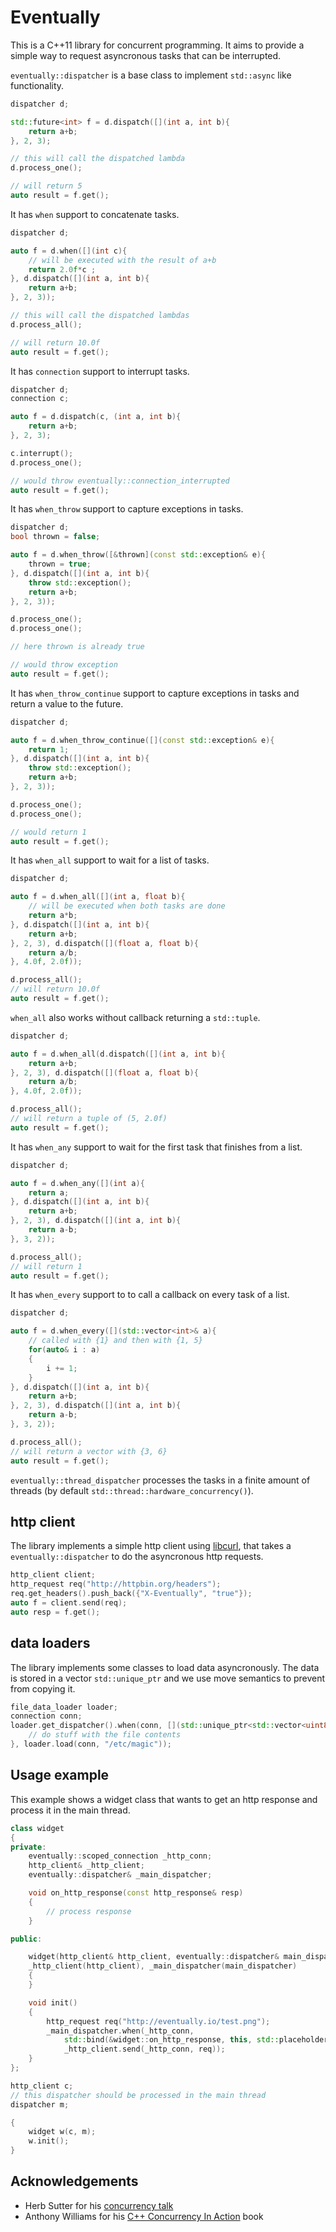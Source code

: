 Eventually
==========

This is a C++11 library for concurrent programming.
It aims to provide a simple way to request asyncronous tasks
that can be interrupted.

`eventually::dispatcher` is a base class to implement `std::async` like functionality.

```c++
dispatcher d;

std::future<int> f = d.dispatch([](int a, int b){
    return a+b;
}, 2, 3);

// this will call the dispatched lambda
d.process_one();

// will return 5
auto result = f.get();
```

It has `when` support to concatenate tasks.

```c++
dispatcher d;

auto f = d.when([](int c){
    // will be executed with the result of a+b
    return 2.0f*c ;
}, d.dispatch([](int a, int b){
    return a+b;
}, 2, 3));

// this will call the dispatched lambdas
d.process_all();

// will return 10.0f
auto result = f.get();
```

It has `connection` support to interrupt tasks.

```c++
dispatcher d;
connection c;

auto f = d.dispatch(c, (int a, int b){
    return a+b;
}, 2, 3);

c.interrupt();
d.process_one();

// would throw eventually::connection_interrupted
auto result = f.get();
```

It has `when_throw` support to capture exceptions in tasks.

```c++
dispatcher d;
bool thrown = false;

auto f = d.when_throw([&thrown](const std::exception& e){
    thrown = true;
}, d.dispatch([](int a, int b){
    throw std::exception();
    return a+b;
}, 2, 3));

d.process_one();
d.process_one();

// here thrown is already true

// would throw exception
auto result = f.get();
```


It has `when_throw_continue` support to capture exceptions in tasks
and return a value to the future.

```c++
dispatcher d;

auto f = d.when_throw_continue([](const std::exception& e){
    return 1;
}, d.dispatch([](int a, int b){
    throw std::exception();
    return a+b;
}, 2, 3));

d.process_one();
d.process_one();

// would return 1
auto result = f.get();
```

It has `when_all` support to wait for a list of tasks.

```c++
dispatcher d;

auto f = d.when_all([](int a, float b){
    // will be executed when both tasks are done
    return a*b;
}, d.dispatch([](int a, int b){
    return a+b;
}, 2, 3), d.dispatch([](float a, float b){
    return a/b;
}, 4.0f, 2.0f));

d.process_all();
// will return 10.0f
auto result = f.get();
```

`when_all` also works without callback returning a `std::tuple`.

```c++
dispatcher d;

auto f = d.when_all(d.dispatch([](int a, int b){
    return a+b;
}, 2, 3), d.dispatch([](float a, float b){
    return a/b;
}, 4.0f, 2.0f));

d.process_all();
// will return a tuple of (5, 2.0f)
auto result = f.get();
```

It has `when_any` support to wait for the first task that finishes from a list.

```c++
dispatcher d;

auto f = d.when_any([](int a){
    return a;
}, d.dispatch([](int a, int b){
    return a+b;
}, 2, 3), d.dispatch([](int a, int b){
    return a-b;
}, 3, 2));

d.process_all();
// will return 1
auto result = f.get();
```

It has `when_every` support to to call a callback on every task of a list.

```c++
dispatcher d;

auto f = d.when_every([](std::vector<int>& a){
    // called with {1} and then with {1, 5}
    for(auto& i : a)
    {
        i += 1;
    }
}, d.dispatch([](int a, int b){
    return a+b;
}, 2, 3), d.dispatch([](int a, int b){
    return a-b;
}, 3, 2));

d.process_all();
// will return a vector with {3, 6}
auto result = f.get();
```

`eventually::thread_dispatcher` processes the tasks in a finite amount of threads
(by default `std::thread::hardware_concurrency()`).

## http client

The library implements a simple http client using [libcurl](http://curl.haxx.se/libcurl/),
that takes a `eventually::dispatcher` to do the asyncronous http requests.

```c++
http_client client;
http_request req("http://httpbin.org/headers");
req.get_headers().push_back({"X-Eventually", "true"});
auto f = client.send(req);
auto resp = f.get();
```

## data loaders

The library implements some classes to load data asyncronously. The data
is stored in a vector `std::unique_ptr` and we use move semantics to
prevent from copying it.

```c++
file_data_loader loader;
connection conn;
loader.get_dispatcher().when(conn, [](std::unique_ptr<std::vector<uint8_t>>&& data){
    // do stuff with the file contents
}, loader.load(conn, "/etc/magic"));
```

## Usage example

This example shows a widget class that wants to get an http response
and process it in the main thread.

```c++
class widget
{
private:
    eventually::scoped_connection _http_conn;
    http_client& _http_client;
    eventually::dispatcher& _main_dispatcher;

    void on_http_response(const http_response& resp)
    {
        // process response
    }

public:

    widget(http_client& http_client, eventually::dispatcher& main_dispatcher):
    _http_client(http_client), _main_dispatcher(main_dispatcher)
    {
    }

    void init()
    {
        http_request req("http://eventually.io/test.png");
        _main_dispatcher.when(_http_conn,
            std::bind(&widget::on_http_response, this, std::placeholders::_1),
            _http_client.send(_http_conn, req));
    }
};

http_client c;
// this dispatcher should be processed in the main thread
dispatcher m;

{
    widget w(c, m);
    w.init();
}

```

## Acknowledgements

* Herb Sutter for his [concurrency talk](http://channel9.msdn.com/Shows/Going+Deep/C-and-Beyond-2012-Herb-Sutter-Concurrency-and-Parallelism)
* Anthony Williams for his [C++ Concurrency In Action](http://www.cplusplusconcurrencyinaction.com/) book
